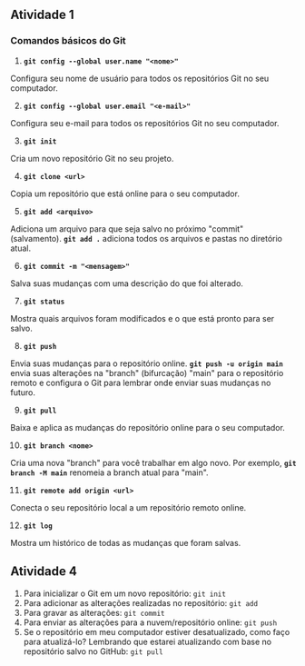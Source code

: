 ## Atividade 1

### Comandos básicos do Git

1. **`git config --global user.name "<nome>"`**

Configura seu nome de usuário para todos os repositórios Git no seu computador.

2. **`git config --global user.email "<e-mail>"`**

Configura seu e-mail para todos os repositórios Git no seu computador.

3. **`git init`**

Cria um novo repositório Git no seu projeto.

4. **`git clone <url>`**

Copia um repositório que está online para o seu computador.

5. **`git add <arquivo>`**

Adiciona um arquivo para que seja salvo no próximo "commit" (salvamento). **`git add .`** adiciona todos os arquivos e pastas no diretório atual.

6. **`git commit -m "<mensagem>"`**

Salva suas mudanças com uma descrição do que foi alterado.

7. **`git status`**

Mostra quais arquivos foram modificados e o que está pronto para ser salvo.

8. **`git push`**

Envia suas mudanças para o repositório online. **`git push -u origin main`** envia suas alterações na "branch" (bifurcação) "main" para o repositório remoto e configura o Git para lembrar onde enviar suas mudanças no futuro.

9. **`git pull`**

Baixa e aplica as mudanças do repositório online para o seu computador.

10. **`git branch <nome>`**

Cria uma nova "branch" para você trabalhar em algo novo. Por exemplo, **`git branch -M main`** renomeia a branch atual para "main".

11. **`git remote add origin <url>`**

Conecta o seu repositório local a um repositório remoto online.

12. **`git log`**

Mostra um histórico de todas as mudanças que foram salvas.

## Atividade 4
1. Para inicializar o Git em um novo repositório: `git init`
2. Para adicionar as alterações realizadas no repositório: `git add`
3. Para gravar as alterações: `git commit`
4. Para enviar as alterações para a nuvem/repositório online: `git push`
5. Se o repositório em meu computador estiver desatualizado, como faço para atualizá-lo? Lembrando que estarei atualizando com base no repositório salvo no GitHub: `git pull`